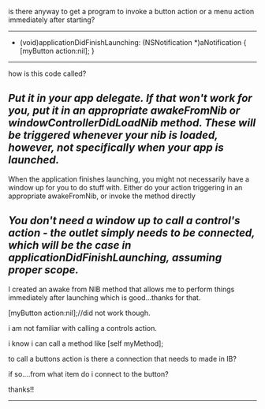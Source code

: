is there anyway to get a program to invoke a button action or a menu action immediately after starting?

----

    

- (void)applicationDidFinishLaunching: (NSNotification *)aNotification
{
    [myButton action:nil];
}


----
how is this code called?

*Put it in your app delegate. If that won't work for you, put it in an appropriate awakeFromNib or windowControllerDidLoadNib method. These will be triggered whenever your nib is loaded, however, not specifically when your app is launched.*
----

When the application finishes launching, you might not necessarily have a window up for you to do stuff with.  Either do your action triggering in an appropriate awakeFromNib, or invoke the method directly

*You don't need a window up to call a control's action - the outlet simply needs to be connected, which will be the case in applicationDidFinishLaunching, assuming proper scope.*
----
I created an awake from NIB method that allows me to perform things immediately after launching which is good...thanks for that.

[myButton action:nil];//did not work though.

i am not familiar with calling a controls action.

i know i can call a method like [self myMethod];

to call a buttons action is there a connection that needs to made in IB?

if so....from what item do i connect to the button?

thanks!!

----

